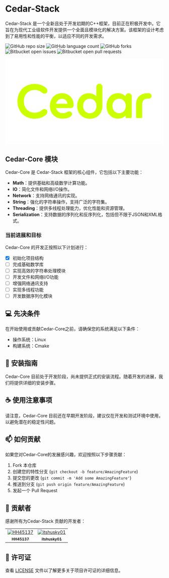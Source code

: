 # Cedar-Stack

Cedar-Stack 是一个全新且处于开发初期的C++框架，目前正在积极开发中。它旨在为现代工业级软件开发提供一个全面且模块化的解决方案。该框架的设计考虑到了易用性和性能的平衡，以适应不同的开发需求。

![GitHub repo size](https://img.shields.io/github/repo-size/CedarStack/Cedar-Stack?style=for-the-badge)
![GitHub language count](https://img.shields.io/github/languages/count/CedarStack/Cedar-Stack?style=for-the-badge)
![GitHub forks](https://img.shields.io/github/forks/CedarStack/Cedar-Stack?style=for-the-badge)
![Bitbucket open issues](https://img.shields.io/bitbucket/issues/CedarStack/Cedar-Stack?style=for-the-badge)
![Bitbucket open pull requests](https://img.shields.io/bitbucket/pr-raw/CedarStack/Cedar-Stack?style=for-the-badge)

<img src="logo-image.png" alt="Logo image">

## Cedar-Core 模块

Cedar-Core 是 Cedar-Stack 框架的核心组件，它包括以下主要功能：

- **Math**：提供基础和高级数学计算功能。
- **IO**：简化文件和网络I/O操作。
- **Network**：支持网络通讯的实现。
- **String**：强化的字符串操作，支持广泛的字符集。
- **Threading**：提供多线程处理能力，优化性能和资源管理。
- **Serialization**：支持数据的序列化和反序列化，包括但不限于JSON和XML格式。

### 当前进展和目标

Cedar-Core 的开发正按照以下计划进行：

- [X] 初始化项目结构
- [ ] 完成基础数学库
- [ ] 实现高效的字符串处理模块
- [ ] 开发文件和网络I/O功能
- [ ] 增强网络通讯支持
- [ ] 实现多线程功能
- [ ] 开发数据序列化模块

## 💻 先决条件

在开始使用或贡献Cedar-Core之前，请确保您的系统满足以下条件：

- 操作系统：Linux
- 构建系统：Cmake

## 🚀 安装指南

Cedar-Core 目前处于开发阶段，尚未提供正式的安装流程。随着开发的进展，我们将提供详细的安装步骤。

## ☕ 使用注意事项

请注意，Cedar-Core 目前还在早期开发阶段，建议仅在开发和测试环境中使用，以避免潜在的稳定性问题。

## 📫 如何贡献

如果您对Cedar-Core的发展感兴趣，欢迎按照以下步骤贡献：

1. Fork 本仓库
2. 创建您的特性分支 (`git checkout -b feature/AmazingFeature`)
3. 提交您的更改 (`git commit -m 'Add some AmazingFeature'`)
4. 推送到分支 (`git push origin feature/AmazingFeature`)
5. 发起一个 Pull Request

## 🤝 贡献者

感谢所有为Cedar-Stack 贡献的开发者：

<table>
  <tr>
    <td align="center">
      <a href="#" title="Profile link">
        <img src="https://avatars.githubusercontent.com/u/52552476?v=4" width="100px;" alt="HH45137"/><br>
        <sub>
          <b>HH45137</b>
        </sub>
      </a>
    </td>
    <td align="center">
      <a href="#" title="Profile link">
        <img src="https://avatars.githubusercontent.com/u/79142465?v=4" width="100px;" alt="itshusky01"/><br>
        <sub>
          <b>itshusky01</b>
        </sub>
      </a>
    </td>
  </tr>
</table>

## 📝 许可证

查看 [LICENSE](LICENSE) 文件以了解更多关于项目许可证的详细信息。
